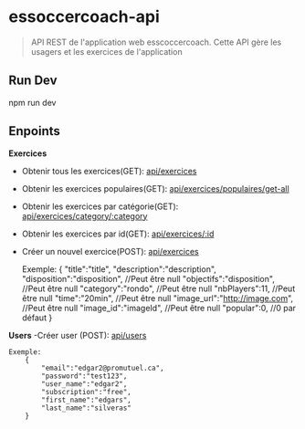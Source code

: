 # essoccercoach-api

> API REST de l'application web esscoccercoach.
Cette API gère les usagers et les exercices de l'application

## Run Dev
npm run dev

## Enpoints

**Exercices**
- Obtenir tous les exercices(GET): [api/exercices](http://localhost:4000/api/exercices)
- Obtenir les exercices populaires(GET): [api/exercices/populaires/get-all](http://localhost:4000/api/exercices/populaires/get-all)
- Obtenir les exercices par catégorie(GET): [api/exercices/category/:category](http://localhost:4000/api/exercices/category/:category)
- Obtenir les exercices par id(GET): [api/exercices/:id](http://localhost:4000/api/exercices/:id)
- Créer un nouvel exercice(POST): [api/exercices](http://localhost:4000/api/exercices)

    Exemple:
    {
        "title":"title",
        "description":"description", 
        "disposition":"disposition", //Peut être null
        "objectifs":"disposition", //Peut être null
        "category":"rondo", //Peut être null
        "nbPlayers":11, //Peut être null
        "time":"20min", //Peut être null
        "image_url":"http://image.com", //Peut être null
        "image_id":"imageId", //Peut être null
        "popular":0, //0 par défaut
    }

**Users**
-Créer user (POST): [api/users](http://localhost:4000/api/users/signup)
    
    Exemple:
        {
            "email":"edgar2@promutuel.ca",
            "password":"test123",
            "user_name":"edgar2",
            "subscription":"free",
            "first_name":"edgars",
            "last_name":"silveras"
        }






